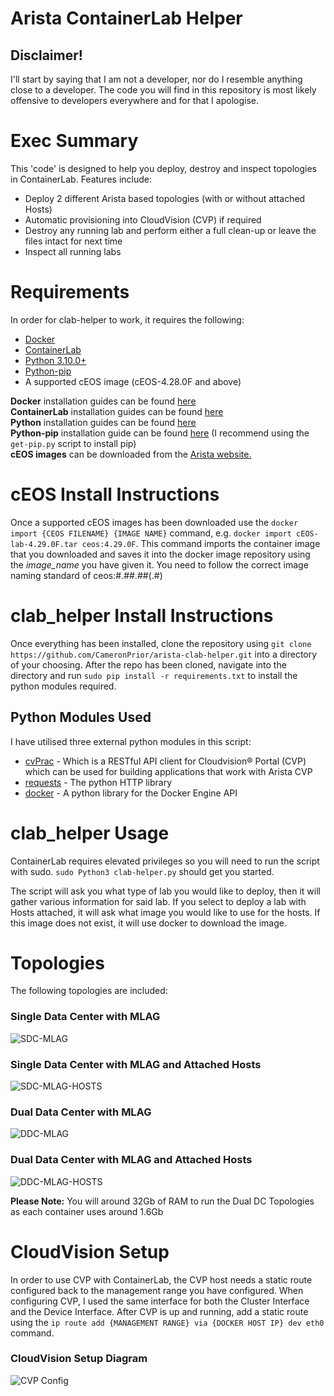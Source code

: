 # Arista ContainerLab Helper

## Disclaimer!
I'll start by saying that I am not a developer, nor do I resemble anything close to a developer.
The code you will find in this repository is most likely offensive to developers everywhere and for that I apologise.

# Exec Summary
This 'code' is designed to help you deploy, destroy and inspect topologies in ContainerLab.
Features include:
- Deploy 2 different Arista based topologies (with or without attached Hosts)
- Automatic provisioning into CloudVision (CVP) if required
- Destroy any running lab and perform either a full clean-up or leave the files intact for next time
- Inspect all running labs

# Requirements
In order for clab-helper to work, it requires the following:
 - [Docker](https://docker.com)
 - [ContainerLab](https://containerlab.dev/)
 - [Python 3.10.0+](https://www.python.org/)
 - [Python-pip](https://pypi.org/project/pip/)
 - A supported cEOS image (cEOS-4.28.0F and above)
 

**Docker** installation guides can be found [here](https://docs.docker.com/engine/install/)<br />
**ContainerLab** installation guides can be found [here](https://containerlab.dev/install/)<br />
**Python** installation guides can be found [here](https://wiki.python.org/moin/BeginnersGuide/Download)<br />
**Python-pip** installation guide can be found [here](https://pip.pypa.io/en/stable/installation/) (I recommend using the `get-pip.py` script to install pip)<br />
**cEOS images** can be downloaded from the [Arista website.](https://www.arista.com/en/support/software-download)

# cEOS Install Instructions
Once a supported cEOS images has been downloaded use the `docker import {CEOS FILENAME} {IMAGE NAME}` command, e.g. `docker import cEOS-lab-4.29.0F.tar ceos:4.29.0F`.
This command imports the container image that you downloaded and saves it into the docker image repository using the *image_name* you have given it.
You need to follow the correct image naming standard of ceos:#.##.##(.#)

# clab_helper Install Instructions
Once everything has been installed, clone the repository using `git clone https://github.com/CameronPrior/arista-clab-helper.git` into a directory of your choosing.
After the repo has been cloned, navigate into the directory and run `sudo pip install -r requirements.txt` to install the python modules required. 

## Python Modules Used
I have utilised three external python modules in this script:
- [cvPrac](https://github.com/aristanetworks/cvprac) - Which is a RESTful API client for Cloudvision® Portal (CVP) which can be used for building applications that work with Arista CVP
- [requests](https://pypi.org/project/requests/) - The python HTTP library
- [docker](https://pypi.org/project/docker/) - A python library for the Docker Engine API

# clab_helper Usage
ContainerLab requires elevated privileges so you will need to run the script with sudo.
`sudo Python3 clab-helper.py` should get you started.

The script will ask you what type of lab you would like to deploy, then it will gather various information for said lab.
If you select to deploy a lab with Hosts attached, it will ask what image you would like to use for the hosts.
If this image does not exist, it will use docker to download the image.


# Topologies
The following topologies are included:

### Single Data Center with MLAG
![SDC-MLAG](https://user-images.githubusercontent.com/680877/222593712-17c56723-d3e8-4902-a2a1-673cda7629b0.png)

### Single Data Center with MLAG and Attached Hosts
![SDC-MLAG-HOSTS](https://user-images.githubusercontent.com/680877/222593900-6bdf43f1-1579-436a-b966-a2e9227a379e.png)

### Dual Data Center with MLAG
![DDC-MLAG](https://user-images.githubusercontent.com/680877/222652486-0c9a11cf-65d3-409b-b79d-709262638057.png)

### Dual Data Center with MLAG and Attached Hosts
![DDC-MLAG-HOSTS](https://user-images.githubusercontent.com/680877/222652533-d089356c-ed29-49d0-a8d8-740d444ade47.png)

**Please Note:** You will around 32Gb of RAM to run the Dual DC Topologies as each container uses around 1.6Gb


# CloudVision Setup
In order to use CVP with ContainerLab, the CVP host needs a static route configured back to the management range you have configured.
When configuring CVP, I used the same interface for both the Cluster Interface and the Device Interface.
After CVP is up and running, add a static route using the `ip route add {MANAGEMENT RANGE} via {DOCKER HOST IP} dev eth0` command.

### CloudVision Setup Diagram
![CVP Config](https://user-images.githubusercontent.com/680877/222660607-a5fa8d7a-d500-43aa-9400-3a24ed21c60d.png)

